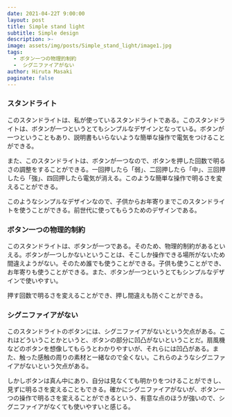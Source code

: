 ```yaml
---
date: 2021-04-22T 9:00:00
layout: post
title: Simple stand light
subtitle: Simple design
description: >-
image: assets/img/posts/Simple_stand_light/image1.jpg
tags: 
  - ボタン一つの物理的制約
  -  シグニファイアがない
author: Hiruta Masaki
paginate: false
---
```


### スタンドライト
このスタンドライトは、私が使っているスタンドライトである。このスタンドライトは、ボタンが一つというとてもシンプルなデザインとなっている。ボタンが一つということもあり、説明書もいらないような簡単な操作で電気をつけることができる。

また、このスタンドライトは、ボタンが一つなので、ボタンを押した回数で明るさの調整をすることができる。一回押したら「弱」、二回押したら「中」、三回押したら「強」、四回押したら電気が消える。このような簡単な操作で明るさを変えることができる。

このようなシンプルなデザインなので、子供からお年寄りまでこのスタンドライトを使うことができる。前世代に使ってもらうためのデザインである。

### ボタン一つの物理的制約
このスタンドライトは、ボタンが一つである。そのため、物理的制約があるといえる。ボタンが一つしかないということは、そこしか操作できる場所がないため間違えようがない。そのため誰でも使うことができる。子供も使うことができ、お年寄りも使うことができる。また、ボタンが一つというとてもシンプルなデザインで使いやすい。

押す回数で明るさを変えることができ、押し間違えも防ぐことができる。

### シグニファイアがない
 このスタンドライトのボタンには、シグニファイアがないという欠点がある。これはどういうことかというと、ボタンの部分に凹凸がないということだ。扇風機などのボタンを想像してもらうとわかりやすいが、それらには凹凸がある。また、触った感触の周りの素材と一緒なので全くない。これらのようなシグニファイアがないという欠点がある。

 しかしボタンは真ん中にあり、自分は見なくても明かりをつけることができし、見ずに明るさを変えることもできる。確かにシグニファイアがないが、ボタン一つの操作で明るさを変えることができるという、有意な点のほうが強いので、シグニファイアがなくても使いやすいと感じる。
